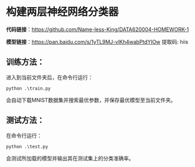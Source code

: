 # 构建两层神经网络分类器
**代码链接**：https://github.com/Name-less-King/DATA620004-HOMEWORK-1

**模型链接**：https://pan.baidu.com/s/1yTL9MJ-vlKh4wabPtdYIOw 提取码: hiis

## 训练方法：
进入到当前文件夹后，在命令行运行：

`python .\train.py`

会自动下载MNIST数据集并搜索最优参数，并保存最优模型至当前文件夹。

## 测试方法：
在命令行运行：

`python .\test.py`

会测试所加载的模型并输出其在测试集上的分类准确率。
